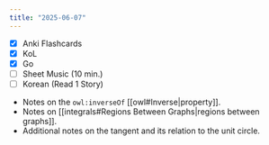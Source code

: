 ```yaml
---
title: "2025-06-07"
---
```


- [x] Anki Flashcards
- [x] KoL
- [x] Go
- [ ] Sheet Music (10 min.)
- [ ] Korean (Read 1 Story)

* Notes on the `owl:inverseOf` [[owl#Inverse|property]].
* Notes on [[integrals#Regions Between Graphs|regions between graphs]].
* Additional notes on the tangent and its relation to the unit circle.